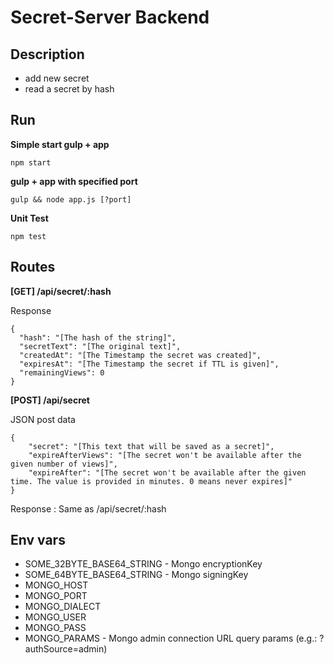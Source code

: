 # Secret-Server Backend

## Description
- add new secret
- read a secret by hash

## Run

**Simple start gulp + app**

    npm start
    
**gulp + app with specified port**

    gulp && node app.js [?port]
    
**Unit Test**

    npm test

## Routes

**[GET] /api/secret/:hash**

Response

    {
      "hash": "[The hash of the string]",
      "secretText": "[The original text]",
      "createdAt": "[The Timestamp the secret was created]",
      "expiresAt": "[The Timestamp the secret if TTL is given]",
      "remainingViews": 0
    }


**[POST] /api/secret**

JSON post data

    {
        "secret": "[This text that will be saved as a secret]",
        "expireAfterViews": "[The secret won't be available after the given number of views]",
        "expireAfter": "[The secret won't be available after the given time. The value is provided in minutes. 0 means never expires]"
    }

Response : Same as /api/secret/:hash

## Env vars

- SOME_32BYTE_BASE64_STRING - Mongo encryptionKey
- SOME_64BYTE_BASE64_STRING - Mongo signingKey
- MONGO_HOST
- MONGO_PORT
- MONGO_DIALECT
- MONGO_USER
- MONGO_PASS
- MONGO_PARAMS - Mongo admin connection URL query params (e.g.: ?authSource=admin)
